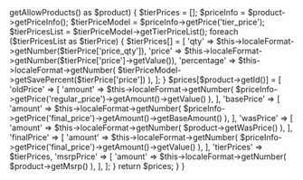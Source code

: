 <?php

namespace Firebear\ConfigurableProducts\Block\Product\View\Type;

class Configurable extends \Magento\ConfigurableProduct\Block\Product\View\Type\Configurable
{

    /**
     * Collect price options
     *
     * @return array
     */
    protected function getOptionPrices()
    {
        $prices = [];
        foreach ($this->getAllowProducts() as $product) {
            $tierPrices = [];
            $priceInfo = $product->getPriceInfo();
            $tierPriceModel =  $priceInfo->getPrice('tier_price');
            $tierPricesList = $tierPriceModel->getTierPriceList();
            foreach ($tierPricesList as $tierPrice) {
                $tierPrices[] = [
                    'qty' => $this->localeFormat->getNumber($tierPrice['price_qty']),
                    'price' => $this->localeFormat->getNumber($tierPrice['price']->getValue()),
                    'percentage' => $this->localeFormat->getNumber(
                        $tierPriceModel->getSavePercent($tierPrice['price'])
                    ),
                ];
            }

            $prices[$product->getId()] =
                [
                    'oldPrice' => [
                        'amount' => $this->localeFormat->getNumber(
                            $priceInfo->getPrice('regular_price')->getAmount()->getValue()
                        ),
                    ], 
                    'basePrice' => [
                        'amount' => $this->localeFormat->getNumber(
                            $priceInfo->getPrice('final_price')->getAmount()->getBaseAmount()
                        ),
                    ],
                    'wasPrice' => [
                        'amount' => $this->localeFormat->getNumber(
                            $product->getWasPrice()
                        ),
                    ],
                    'finalPrice' => [
                        'amount' => $this->localeFormat->getNumber(
                            $priceInfo->getPrice('final_price')->getAmount()->getValue()
                        ),
                    ],
                    'tierPrices' => $tierPrices,
                    'msrpPrice' => [
                        'amount' => $this->localeFormat->getNumber(
                            $product->getMsrp()
                        ),
                    ],
                ];
        }
        return $prices;
    }


}